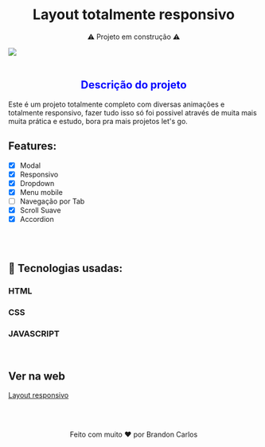 <h1 align="center">
  Layout totalmente responsivo
</h1>

<p align="center">⚠️ Projeto em construção ⚠️</p>
<img align="center" src="./assets/img/layout-responsivo.gif">
<br>
<br>

<h2 align="center" style="color: blue">Descrição do projeto</h2>
<p>Este é um projeto totalmente completo com diversas animações e totalmente responsivo, fazer tudo isso só foi possivel através de muita mais muita prática e estudo, bora pra mais projetos let's go.</p>

## Features:

- [x] Modal
- [x] Responsivo
- [x] Dropdown
- [x] Menu mobile
- [ ] Navegação por Tab
- [x] Scroll Suave
- [x] Accordion 
<br>
<br>

## 🚀 Tecnologias usadas:
### HTML
### CSS
### JAVASCRIPT

<br>

## Ver na web
<a href="https://layout-responsivo.netlify.app/" target="_blank">Layout responsivo</a>

<br>
<br>
<p align="center">Feito com muito ❤️ por Brandon Carlos</p>






